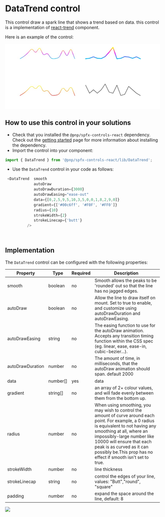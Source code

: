 # DataTrend control

This control draw a spark line that shows a trend based on data. 
this control is a implementation of [react-trend](https://unsplash.github.io/react-trend/) component.


Here is an example of the control:

![DataTrend](../assets/datatrend.jpg)



## How to use this control in your solutions

- Check that you installed the `@pnp/spfx-controls-react` dependency. Check out the [getting started](../#getting-started) page for more information about installing the dependency.
- Import the control into your component:

```TypeScript
import { DataTrend } from '@pnp/spfx-controls-react/lib/DataTrend';
```
- Use the `DataTrend` control in your code as follows:

```TypeScript
 <DataTrend  smooth
             autoDraw
             autoDrawDuration={3000}
             autoDrawEasing="ease-out"
             data={[0,2,5,9,5,10,3,5,0,0,1,8,2,9,0]}
             gradient={['#00c6ff', '#F0F', '#FF0']}
             radius={10}
             strokeWidth={2}
             strokeLinecap={'butt'}
          />
```

 

```TypeScript
 
```
## Implementation

The `DataTrend` control can be configured with the following properties:


| Property | Type | Required | Description |
| ---- | ---- | ---- | ---- |
| smooth | boolean | no | Smooth allows the peaks to be 'rounded' out so that the line has no jagged edges. |
| autoDraw | boolean | no | Allow the line to draw itself on mount. Set to true to enable, and customize using autoDrawDuration and autoDrawEasing. |
| autoDrawEasing | string | no | The easing function to use for the autoDraw animation. Accepts any transition timing function within the CSS spec (eg. linear, ease, ease-in, cubic-bezier...). |
| autoDrawDuration | number | no | The amount of time, in milliseconds, that the autoDraw animation should span. default 2000 |
| data | number[] | yes | data  |
| gradient | string[] | no | an array of 2+ colour values, and will fade evenly between them from the bottom up.  |
| radius | number | no | When using smoothing, you may wish to control the amount of curve around each point. For example, a 0 radius is equivalent to not having any smoothing at all, where an impossibly-large number like 10000 will ensure that each peak is as curved as it can possibly be.This prop has no effect if smooth isn't set to true. |
| strokeWidth | number | no | line thickness |
| strokeLinecap | string | no | control the edges of your line, values: "Butt","round", "square" |
| padding | number | no | expand the space around the line, default: 8 |


![](https://telemetry.sharepointpnp.com/sp-dev-fx-controls-react/wiki/controls/DataTrend)
